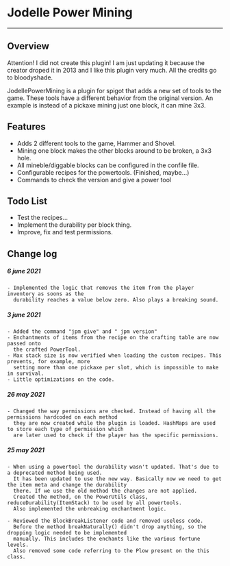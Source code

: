 # Jodelle Power Mining
---
## Overview
Attention! I did not create this plugin! I am just updating it because the creator droped it in 2013 and I like this plugin very much. All the credits go to bloodyshade.

JodellePowerMining is a plugin for spigot that adds a new set of tools to the game. These tools have a different behavior from the original version. An example is instead of a pickaxe mining just one block, it can mine 3x3.

## Features
- Adds 2 different tools to the game, Hammer and Shovel.
- Mining one block makes the other blocks around to be broken, a 3x3 hole.
- All mineble/diggable blocks can be configured in the confile file.
- Configurable recipes for the powertools. (Finished, maybe...)
- Commands to check the version and give a power tool

## Todo List
- Test the recipes...
- Implement the durability per block thing.
- Improve, fix and test permissions.


## Change log
##### 6 june 2021
    - Implemented the logic that removes the item from the player inventory as soons as the 
      durability reaches a value below zero. Also plays a breaking sound.
##### 3 june 2021
    - Added the command "jpm give" and " jpm version"
    - Enchantments of items from the recipe on the crafting table are now passed onto
      the crafted PowerTool.
    - Max stack size is now verified when loading the custom recipes. This prevents, for example, more
      setting more than one pickaxe per slot, which is impossible to make in survival.
    - Little optimizations on the code.

##### 26 may 2021
    - Changed the way permissions are checked. Instead of having all the permissions hardcoded on each method 
      they are now created while the plugin is loaded. HashMaps are used to store each type of permission which 
      are later used to check if the player has the specific permissions.
##### 25 may 2021
    - When using a powertool the durability wasn't updated. That's due to a deprecated method being used.
      It has been updated to use the new way. Basically now we need to get the item meta and change the durability
      there. If we use the old method the changes are not applied.
      Created the method, on the PowerUtils class, reduceDurability(ItemStack) to be used by all powertools.
      Also implemented the unbreaking enchantment logic.    

    - Reviewed the BlockBreakListener code and removed useless code. 
      Before the method breakNaturally() didn't drop anything, so the dropping logic needed to be implemented 
      manually. This includes the enchants like the various fortune levels.
      Also removed some code referring to the Plow present on the this class.
    
    
    
    
